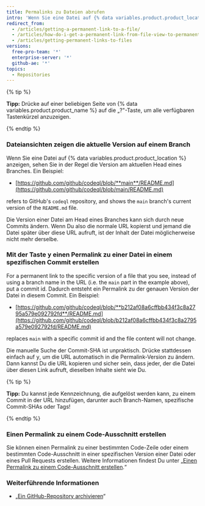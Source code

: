 ```yaml
---
title: Permalinks zu Dateien abrufen
intro: 'Wenn Sie eine Datei auf {% data variables.product.product_location %} anzeigen, können Sie die Taste Y drücken, um aus der URL einen Permalink zu genau der angezeigten Version der Datei zu erstellen.'
redirect_from:
  - /articles/getting-a-permanent-link-to-a-file/
  - /articles/how-do-i-get-a-permanent-link-from-file-view-to-permanent-blob-url/
  - /articles/getting-permanent-links-to-files
versions:
  free-pro-team: '*'
  enterprise-server: '*'
  github-ae: '*'
topics:
  - Repositories
---
```


{% tip %}

**Tipp:** Drücke auf einer beliebigen Seite von {% data variables.product.product_name %} auf die „?"-Taste, um alle verfügbaren Tastenkürzel anzuzeigen.

{% endtip %}

### Dateiansichten zeigen die aktuelle Version auf einem Branch

Wenn Sie eine Datei auf {% data variables.product.product_location %} anzeigen, sehen Sie in der Regel die Version am aktuellen Head eines Branches.  Ein Beispiel:

* [https://github.com/github/codeql/blob/**main**/README.md](https://github.com/github/codeql/blob/main/README.md)

refers to GitHub's `codeql` repository, and shows the `main` branch's current version of the `README.md` file.

Die Version einer Datei am Head eines Branches kann sich durch neue Commits ändern. Wenn Du also die normale URL kopierst und jemand die Datei später über diese URL aufruft, ist der Inhalt der Datei möglicherweise nicht mehr derselbe.

### Mit der Taste <kbd>y</kbd> einen Permalink zu einer Datei in einem spezifischen Commit erstellen

For a permanent link to the specific version of a file that you see, instead of using a branch name in the URL (i.e. the `main` part in the example above), put a commit id.  Dadurch entsteht ein Permalink zu der genauen Version der Datei in diesem Commit.  Ein Beispiel:

* [https://github.com/github/codeql/blob/**b212af08a6cffbb434f3c8a2795a579e092792fd**/README.md](https://github.com/github/codeql/blob/b212af08a6cffbb434f3c8a2795a579e092792fd/README.md)

replaces `main` with a specific commit id and the file content will not change.

Die manuelle Suche der Commit-SHA ist unpraktisch. Drücke stattdessen einfach auf <kbd>y</kbd>, um die URL automatisch in die Permalink-Version zu ändern.  Dann kannst Du die URL kopieren und sicher sein, dass jeder, der die Datei über diesen Link aufruft, dieselben Inhalte sieht wie Du.

{% tip %}

**Tipp:** Du kannst jede Kennzeichnung, die aufgelöst werden kann, zu einem Commit in der URL hinzufügen, darunter auch Branch-Namen, spezifische Commit-SHAs oder Tags!

{% endtip %}

### Einen Permalink zu einem Code-Ausschnitt erstellen

Sie können einen Permalink zu einer bestimmten Code-Zeile oder einem bestimmten Code-Ausschnitt in einer spezifischen Version einer Datei oder eines Pull Requests erstellen. Weitere Informationen findest Du unter „[Einen Permalink zu einem Code-Ausschnitt erstellen](/articles/creating-a-permanent-link-to-a-code-snippet/).“

### Weiterführende Informationen

- „[Ein GitHub-Repository archivieren](/articles/archiving-a-github-repository)“
